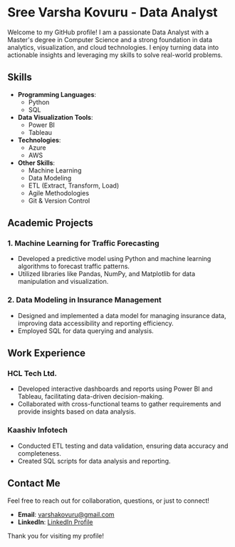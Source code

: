 # Sree Varsha Kovuru - Data Analyst

Welcome to my GitHub profile! I am a passionate Data Analyst with a Master's degree in Computer Science and a strong foundation in data analytics, visualization, and cloud technologies. I enjoy turning data into actionable insights and leveraging my skills to solve real-world problems.

## Skills

- **Programming Languages**:
  - Python
  - SQL
- **Data Visualization Tools**:
  - Power BI
  - Tableau
- **Technologies**:
  - Azure
  - AWS
- **Other Skills**:
  - Machine Learning
  - Data Modeling
  - ETL (Extract, Transform, Load)
  - Agile Methodologies
  - Git & Version Control

## Academic Projects

### 1. Machine Learning for Traffic Forecasting
- Developed a predictive model using Python and machine learning algorithms to forecast traffic patterns.
- Utilized libraries like Pandas, NumPy, and Matplotlib for data manipulation and visualization.

### 2. Data Modeling in Insurance Management
- Designed and implemented a data model for managing insurance data, improving data accessibility and reporting efficiency.
- Employed SQL for data querying and analysis.

## Work Experience

### HCL Tech Ltd.
- Developed interactive dashboards and reports using Power BI and Tableau, facilitating data-driven decision-making.
- Collaborated with cross-functional teams to gather requirements and provide insights based on data analysis.

### Kaashiv Infotech
- Conducted ETL testing and data validation, ensuring data accuracy and completeness.
- Created SQL scripts for data analysis and reporting.

## Contact Me

Feel free to reach out for collaboration, questions, or just to connect!  
- **Email**: [varshakovuru@gmail.com](mailto:varshakovuru@gmail.com)  
- **LinkedIn**: [LinkedIn Profile](your-linkedin-profile-url)  

Thank you for visiting my profile!
